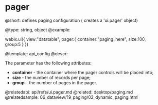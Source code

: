 pager
=============


@short: 	defines paging configuration ( creates a 'ui.pager' object)
	

@type: string, object
@example:

webix.ui({
	view:"datatable", 
	pager:{
		container:"paging_here",
		size:100,
		group:5
	}
})

@template:	api_config
@descr:

The parameter has the following attributes:

- **container** - the container where the pager controls will be placed into;
- **size** - the number of records per page;
- **group** - the number of pages in the pager.


@relatedapi: 
	api/refs/ui.pager.md
@related:
	desktop/paging.md
@relatedsample:
	06_dataview/19_paging/02_dynamic_paging.html
